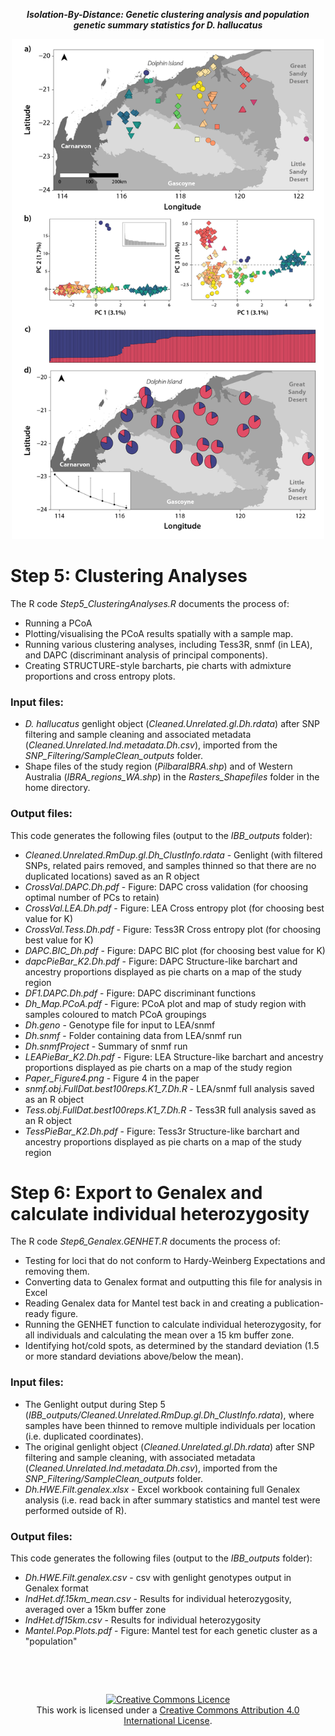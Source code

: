 <p align="center">
<b><i>Isolation-By-Distance: Genetic clustering analysis and population genetic summary statistics for D. hallucatus</i></b>
</p>
<div align="center">
    <img src="IBB_outputs/Paper_Figure4.png" width="500px"</img> 
</div>


# Step 5: Clustering Analyses 

The R code *Step5_ClusteringAnalyses.R* documents the process of:
* Running a PCoA
* Plotting/visualising the PCoA results spatially with a sample map.
* Running various clustering analyses, including Tess3R, snmf (in LEA), and DAPC (discriminant analysis of principal components).
* Creating STRUCTURE-style barcharts, pie charts with admixture proportions and cross entropy plots.


### Input files:
* *D. hallucatus* genlight object (*Cleaned.Unrelated.gl.Dh.rdata*) after SNP filtering and sample cleaning and associated metadata (*Cleaned.Unrelated.Ind.metadata.Dh.csv*), imported from the *SNP_Filtering/SampleClean_outputs* folder.
* Shape files of the study region (*PilbaraIBRA.shp*) and of Western Australia (*IBRA_regions_WA.shp*) in the *Rasters_Shapefiles* folder in the home directory.

### Output files:
This code generates the following files (output to the *IBB_outputs* folder):
* *Cleaned.Unrelated.RmDup.gl.Dh_ClustInfo.rdata* - Genlight (with filtered SNPs, related pairs removed, and samples thinned so that there are no duplicated locations) saved as an R object
* *CrossVal.DAPC.Dh.pdf* - Figure: DAPC cross validation (for choosing optimal number of PCs to retain)
* *CrossVal.LEA.Dh.pdf* - Figure: LEA Cross entropy plot (for choosing best value for K)
* *CrossVal.Tess.Dh.pdf* - Figure: Tess3R Cross entropy plot (for choosing best value for K)
* *DAPC.BIC_Dh.pdf* - Figure: DAPC BIC plot (for choosing best value for K)
* *dapcPieBar_K2.Dh.pdf* - Figure: DAPC Structure-like barchart and ancestry proportions displayed as pie charts on a map of the study region
* *DF1.DAPC.Dh.pdf* - Figure: DAPC discriminant functions
* *Dh_Map.PCoA.pdf* - Figure: PCoA plot and map of study region with samples coloured to match PCoA groupings
* *Dh.geno* - Genotype file for input to LEA/snmf
* *Dh.snmf* - Folder containing data from LEA/snmf run
* *Dh.snmfProject* - Summary of snmf run
* *LEAPieBar_K2.Dh.pdf* - Figure: LEA Structure-like barchart and ancestry proportions displayed as pie charts on a map of the study region
* *Paper_Figure4.png* - Figure 4 in the paper
* *snmf.obj.FullDat.best100reps.K1_7.Dh.R* - LEA/snmf full analysis saved as an R object
* *Tess.obj.FullDat.best100reps.K1_7.Dh.R* - Tess3R full analysis saved as an R object
* *TessPieBar_K2.Dh.pdf* - Figure: Tess3r Structure-like barchart and ancestry proportions displayed as pie charts on a map of the study region   




# Step 6: Export to Genalex and calculate individual heterozygosity

The R code *Step6_Genalex.GENHET.R* documents the process of:
* Testing for loci that do not conform to Hardy-Weinberg Expectations and removing them.
* Converting data to Genalex format and outputting this file for analysis in Excel
* Reading Genalex data for Mantel test back in and creating a publication-ready figure.
* Running the GENHET function to calculate individual heterozygosity, for all individuals and calculating the mean over a 15 km buffer zone.
* Identifying hot/cold spots, as determined by the standard deviation (1.5 or more standard deviations above/below the mean).


### Input files:
* The Genlight output during Step 5 (*IBB_outputs/Cleaned.Unrelated.RmDup.gl.Dh_ClustInfo.rdata*), where samples have been thinned to remove multiple individuals per location (i.e. duplicated coordinates).
* The original genlight object (*Cleaned.Unrelated.gl.Dh.rdata*) after SNP filtering and sample cleaning, with associated metadata (*Cleaned.Unrelated.Ind.metadata.Dh.csv*), imported from the *SNP_Filtering/SampleClean_outputs* folder.
* *Dh.HWE.Filt.genalex.xlsx* - Excel workbook containing full Genalex analysis (i.e. read back in after summary statistics and mantel test were performed outside of R).


### Output files:
This code generates the following files (output to the *IBB_outputs* folder):
* *Dh.HWE.Filt.genalex.csv* - csv with genlight genotypes output in Genalex format
* *IndHet.df.15km_mean.csv* - Results for individual heterozygosity, averaged over a 15km buffer zone
* *IndHet.df15km.csv* - Results for individual heterozygosity
* *Mantel.Pop.Plots.pdf* - Figure: Mantel test for each genetic cluster as a "population"


&nbsp;

&nbsp;

<div align="center">
<a rel="license" href="http://creativecommons.org/licenses/by/4.0/"><img alt="Creative Commons Licence" style="border-width:0" src="https://i.creativecommons.org/l/by/4.0/88x31.png" /></a><br />This work is licensed under a <a rel="license" href="http://creativecommons.org/licenses/by/4.0/">Creative Commons Attribution 4.0 International License</a>.
</div>
